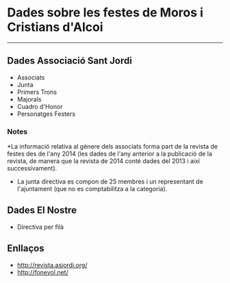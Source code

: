 # Dades sobre les festes de Moros i Cristians d'Alcoi

------------------------------------------------------------------------------------------------------

## Dades Associació Sant Jordi

- Associats
- Junta
- Primers Trons
- Majorals
- Cuadro d'Honor
- Personatges Festers

### Notes
*La informació relativa al gènere dels associats forma part de la revista de festes des de l'any 2014 (les dades de l'any anterior a la publicació de la revista, de manera que la revista de 2014 conté dades del 2013 i així successivament).
* La junta directiva es compon de 25 membres i un representant de l'ajuntament (que no es comptabilitza a la categoria).

## Dades El Nostre

- Directiva per filà


## Enllaços 

* http://revista.asjordi.org/
* http://fonevol.net/
